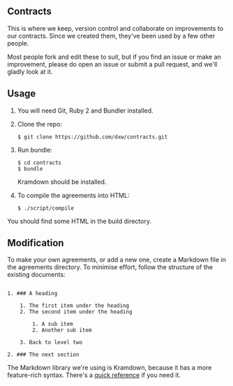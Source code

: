 ## Contracts

This is where we keep, version control and collaborate on improvements to our contracts. Since we created them, they've been used by a few other people.

Most people fork and edit these to suit, but if you find an issue or make an improvement, please do open an issue or submit a pull request, and we'll gladly look at it. 

## Usage

1. You will need Git, Ruby 2 and Bundler installed.

2. Clone the repo:

   ``` 
   $ git clone https://github.com/dxw/contracts.git
   ```
3. Run bundle:
   
   ```
   $ cd contracts
   $ bundle
   ```

   Kramdown should be installed.
   
4. To compile the agreements into HTML:
   
   ```
   $ ./script/compile
   ```

You should find some HTML in the build directory.

## Modification

To make your own agreements, or add a new one, create a Markdown file in the agreements directory. To minimise effort, follow the structure of the existing documents:

```

1. ### A heading

    1. The first item under the heading
    2. The second item under the heading
   
        1. A sub item
        2. Another sub item
        
    3. Back to level two
  
2. ### The next section
```

The Markdown library we're using is Kramdown, because it has a more feature-rich syntax. There's a [quick reference](https://kramdown.gettalong.org/quickref.html) if you need it.
